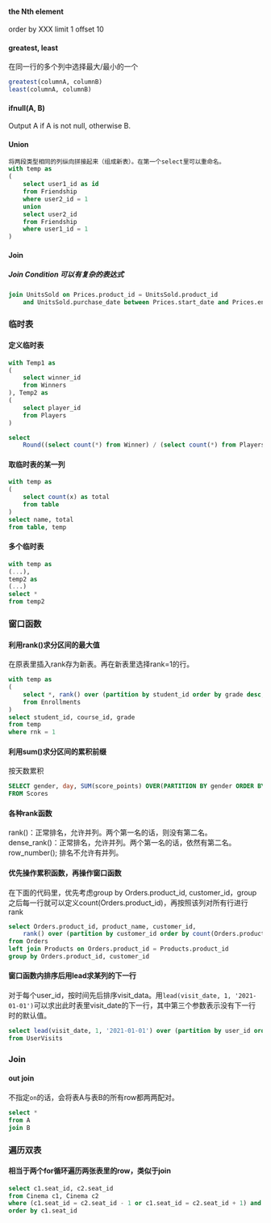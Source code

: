 #### the Nth element 
order by XXX
limit 1 offset 10

#### greatest, least
在同一行的多个列中选择最大/最小的一个
```sql
greatest(columnA, columnB)
least(columnA, columnB)
```

#### ifnull(A, B)
Output A if A is not null, otherwise B.


#### Union
```sql
将两段类型相同的列纵向拼接起来（组成新表）。在第一个select里可以重命名。
with temp as
(
    select user1_id as id
    from Friendship
    where user2_id = 1
    union
    select user2_id
    from Friendship
    where user1_id = 1
)
```

#### Join
##### Join Condition 可以有复杂的表达式
```sql
join UnitsSold on Prices.product_id = UnitsSold.product_id 
    and UnitsSold.purchase_date between Prices.start_date and Prices.end_date  
```    

### 临时表
#### 定义临时表
```sql
with Temp1 as
(
    select winner_id
    from Winners
), Temp2 as
(
    select player_id
    from Players
)

select
    Round((select count(*) from Winner) / (select count(*) from Players), 2) AS fraction
```
#### 取临时表的某一列
```sql
with temp as
(
    select count(x) as total
    from table
)
select name, total
from table, temp
```
#### 多个临时表
```sql
with temp as
(...),
temp2 as
(...)
select *
from temp2
```
### 窗口函数
#### 利用rank()求分区间的最大值
在原表里插入rank存为新表。再在新表里选择rank=1的行。
```sql
with temp as 
(
    select *, rank() over (partition by student_id order by grade desc, course_id) as rnk
    from Enrollments
)
select student_id, course_id, grade
from temp
where rnk = 1
```

#### 利用sum()求分区间的累积前缀
按天数累积
```sql
SELECT gender, day, SUM(score_points) OVER(PARTITION BY gender ORDER BY day) AS total
FROM Scores
```

#### 各种rank函数
rank()：正常排名，允许并列。两个第一名的话，则没有第二名。
dense_rank()：正常排名，允许并列。两个第一名的话，依然有第二名。
row_number(); 排名不允许有并列。


#### 优先操作累积函数，再操作窗口函数
在下面的代码里，优先考虑group by Orders.product_id, customer_id，group之后每一行就可以定义count(Orders.product_id)，再按照该列对所有行进行rank
```sql
select Orders.product_id, product_name, customer_id, 
    rank() over (partition by customer_id order by count(Orders.product_id) desc) as rnk
from Orders
left join Products on Orders.product_id = Products.product_id
group by Orders.product_id, customer_id  
```

#### 窗口函数内排序后用lead求某列的下一行
对于每个user_id，按时间先后排序visit_data。用`lead(visit_date, 1, '2021-01-01')`可以求出此时表里visit_date的下一行，其中第三个参数表示没有下一行时的默认值。
```sql
select lead(visit_date, 1, '2021-01-01') over (partition by user_id order by visit_date) as next
from UserVisits
```


### Join
#### out join
不指定`on`的话，会将表A与表B的所有row都两两配对。
```sql
select *
from A
join B
```

### 遍历双表
#### 相当于两个for循环遍历两张表里的row，类似于join
```sql
select c1.seat_id, c2.seat_id
from Cinema c1, Cinema c2
where (c1.seat_id = c2.seat_id - 1 or c1.seat_id = c2.seat_id + 1) and c1.free = 1 and c2.free
order by c1.seat_id
```
